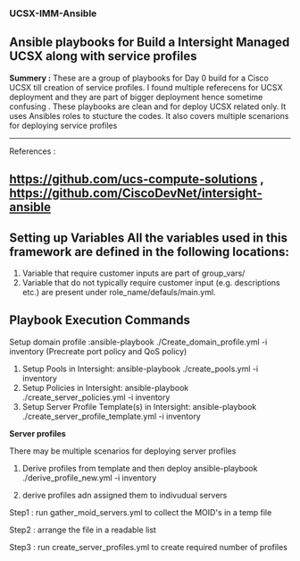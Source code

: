 ### UCSX-IMM-Ansible

Ansible playbooks for Build a Intersight Managed UCSX along with service profiles
-------------



**Summery :** These are a group of playbooks for Day 0 build for a Cisco UCSX till creation of service profiles. I found multiple referecens for UCSX deployment and they are part of bigger deployment hence sometime confusing . These playbooks are clean and for deploy UCSX related only. It uses Ansibles roles to stucture the codes. It also covers multiple scenarions for deploying service profiles

-----------------



References :

https://github.com/ucs-compute-solutions
, https://github.com/CiscoDevNet/intersight-ansible
-----------------



**Setting up Variables All the variables used in this framework are defined in the following locations:**
-----------------



1. Variable that require customer inputs are part of group_vars/ 
2. Variable that do not typically require customer input (e.g. descriptions etc.) are present under role_name/defauls/main.yml.

**Playbook Execution Commands**
-----------------
Setup domain profile :ansible-playbook ./Create_domain_profile.yml -i inventory  (Precreate port policy and QoS policy)

1. Setup Pools in Intersight: ansible-playbook ./create_pools.yml -i inventory 
2. Setup Policies in Intersight: ansible-playbook ./create_server_policies.yml -i inventory 
3. Setup Server Profile Template(s) in Intersight: ansible-playbook ./create_server_profile_template.yml -i inventory



**Server profiles**

There may be multiple scenarios for deploying server profiles 

1) Derive profiles from template and then deploy 
ansible-playbook ./derive_profile_new.yml -i inventory

2) derive profiles adn assigned them to indivudual servers
   
  Step1 :  run  gather_moid_servers.yml to collect the MOID's in a temp file 
  
  Step2 : arrange the file in a readable list
  
  Step3 : run create_server_profiles.yml to create required number of profiles
